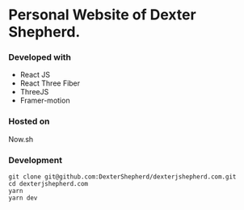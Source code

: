 # Personal Website of Dexter Shepherd.


### Developed with
- React JS
- React Three Fiber
- ThreeJS
- Framer-motion

### Hosted on  
  Now.sh

### Development

```
git clone git@github.com:DexterShepherd/dexterjshepherd.com.git
cd dexterjshepherd.com
yarn
yarn dev
```
